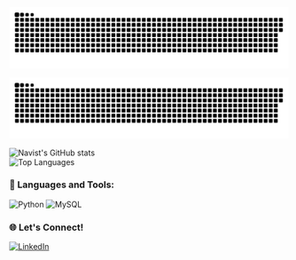![Snake animation](https://github.com/Navist/Navist/blob/output/github-snake-dark.svg)

<picture>
  <source media="(prefers-color-scheme: dark)" srcset="github-snake-dark.svg" />
  <source media="(prefers-color-scheme: light)" srcset="github-snake.svg" />
  <img alt="github-snake" src="github-snake.svg" />
</picture>

![Navist's GitHub stats](https://github-readme-stats.vercel.app/api?username=Navist&show_icons=true&theme=tokyonight)<br>
![Top Languages](https://github-readme-stats.vercel.app/api/top-langs/?username=Navist&layout=compact&theme=tokyonight)
### 🚀 Languages and Tools:

![Python](https://img.shields.io/badge/Python-3776AB?style=flat&logo=python&logoColor=white)
![MySQL](https://img.shields.io/badge/MySQL-005C84?style=flat&logo=mysql&logoColor=white)

### 🌐 Let's Connect!
[![LinkedIn](https://img.shields.io/badge/LinkedIn-blue?style=flat&logo=linkedin)](https://www.linkedin.com/in/charleszwright/)
